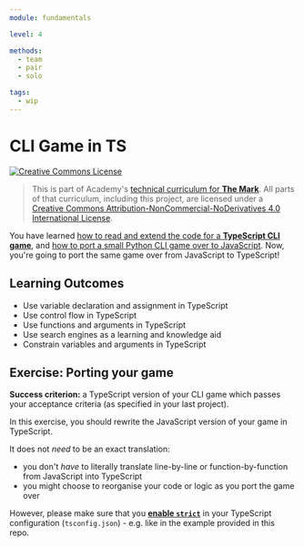 ```yaml
---
module: fundamentals

level: 4

methods:
  - team
  - pair
  - solo

tags:
  - wip
---
```


# CLI Game in TS

<a rel="license" href="http://creativecommons.org/licenses/by-nc-nd/4.0/"><img alt="Creative Commons License" style="border-width:0" src="https://i.creativecommons.org/l/by-nc-nd/4.0/88x31.png" /></a>

> This is part of Academy's [technical curriculum for **The Mark**](https://github.com/WeAreAcademy/curriculum-mark). All parts of that curriculum, including this project, are licensed under a <a rel="license" href="http://creativecommons.org/licenses/by-nc-nd/4.0/">Creative Commons Attribution-NonCommercial-NoDerivatives 4.0 International License</a>.

You have learned [how to read and extend the code for a **TypeScript CLI game**](https://github.com/WeAreAcademy/mark-fundamentals-proj--ts-hangman), and [how to port a small Python CLI game over to JavaScript](https://github.com/WeAreAcademy/mark-fundamentals-proj--js-cli-game). Now, you're going to port the same game over from JavaScript to TypeScript!

## Learning Outcomes

- Use variable declaration and assignment in TypeScript
- Use control flow in TypeScript
- Use functions and arguments in TypeScript
- Use search engines as a learning and knowledge aid
- Constrain variables and arguments in TypeScript

## Exercise: Porting your game

**Success criterion:** a TypeScript version of your CLI game which passes your acceptance criteria (as specified in your last project).

In this exercise, you should rewrite the JavaScript version of your game in TypeScript.

It does not _need_ to be an exact translation:

- you don't _have_ to literally translate line-by-line or function-by-function from JavaScript into TypeScript
- you might choose to reorganise your code or logic as you port the game over

However, please make sure that you [**enable `strict`**](https://www.typescriptlang.org/tsconfig#strict) in your TypeScript configuration (`tsconfig.json`) - e.g. like in the example provided in this repo.
